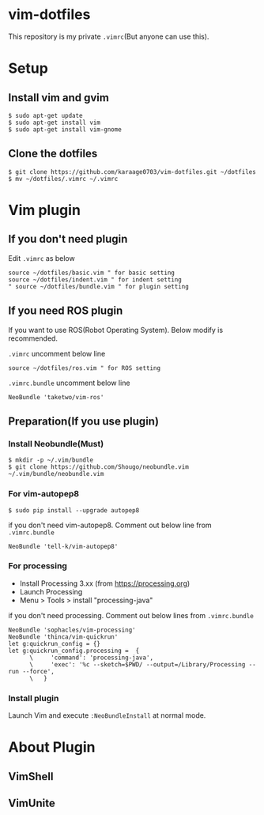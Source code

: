 # vim-dotfiles
This repository is my private `.vimrc`(But anyone can use this).

# Setup
## Install vim and gvim
~~~~
$ sudo apt-get update
$ sudo apt-get install vim
$ sudo apt-get install vim-gnome
~~~~

## Clone the dotfiles

~~~~
$ git clone https://github.com/karaage0703/vim-dotfiles.git ~/dotfiles
$ mv ~/dotfiles/.vimrc ~/.vimrc
~~~~

# Vim plugin
## If you don't need plugin
Edit `.vimrc` as below

~~~~
source ~/dotfiles/basic.vim " for basic setting
source ~/dotfiles/indent.vim " for indent setting
" source ~/dotfiles/bundle.vim " for plugin setting
~~~~

## If you need ROS plugin
If you want to use ROS(Robot Operating System). Below modify is recommended.

`.vimrc` uncomment below line
~~~~
source ~/dotfiles/ros.vim " for ROS setting
~~~~

`.vimrc.bundle` uncomment below line

~~~~
NeoBundle 'taketwo/vim-ros'
~~~~

## Preparation(If you use plugin)

### Install Neobundle(Must)
~~~~
$ mkdir -p ~/.vim/bundle
$ git clone https://github.com/Shougo/neobundle.vim ~/.vim/bundle/neobundle.vim
~~~~

### For vim-autopep8
~~~~
$ sudo pip install --upgrade autopep8
~~~~

if you don't need vim-autopep8. Comment out below line from `.vimrc.bundle`
~~~~
NeoBundle 'tell-k/vim-autopep8'
~~~~

### For processing
- Install Processing 3.xx (from https://processing.org)
- Launch Processing
- Menu > Tools > install "processing-java"

if you don't need processing. Comment out below lines from `.vimrc.bundle`
~~~~
NeoBundle 'sophacles/vim-processing'
NeoBundle 'thinca/vim-quickrun'
let g:quickrun_config = {}
let g:quickrun_config.processing =  {
      \     'command': 'processing-java',
      \     'exec': '%c --sketch=$PWD/ --output=/Library/Processing --run --force',
      \   }
~~~~



### Install plugin

Launch Vim and execute `:NeoBundleInstall` at normal mode.


# About Plugin

## VimShell


## VimUnite



